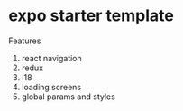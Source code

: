 # expo starter template

Features
1. react navigation 
2. redux
3. i18
4. loading screens
5. global params and styles

